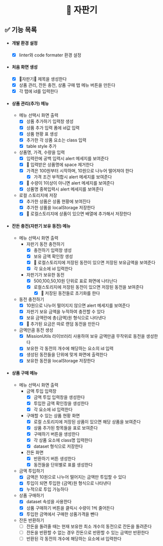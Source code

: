 <h1 align="middle">🥤 자판기</h1>

## ✅ 기능 목록

- #### 개발 환경 설정

  - [x] linter와 code formater 환경 설정

- #### 처음 화면 생성

  - [x] 🥤자판기🥤 제목을 생성한다
  - [x] 상품 관리, 잔돈 충전, 상품 구매 탭 메뉴 버튼을 만든다
  - [x] 각 탭에 id를 입력한다

- #### 상품 관리(추가) 메뉴

  - 메뉴 선택시 화면 출력
    - [x] 상품 추가하기 입력창 생성
    - [x] 상품 추가 입력 폼에 id값 입력
    - [x] 상품 현황 표 생성
    - [x] 추가한 각 상품 요소는 class 입력
    - [x] table style 추가
  - 상품명, 가격, 수량을 입력
    - [x] 입력란에 공백 입력시 alert 메세지를 보여준다
    - [x] 🚨 입력받은 상품명에 space 제거한다
    - [x] 가격은 100원부터 시작하며, 10원으로 나누어 떨어져야 한다
      - [x] 가격 조건 부적합시 alert 메세지를 보여준다
    - [x] 🚨 수량이 1이상이 아니면 alert 메세지를 보여준다
    - [x] 상품명 중복입력시 alert 메세지를 보여준다
  - 로컬 스토리지에 저장
    - [x] 추가한 상품은 상품 현황에 보여진다
    - [x] 추가한 상품을 localStorage 저장한다
    - [x] 🚨 로컬스토리지에 상품이 있으면 배열에 추가해서 저장한다

- #### 잔돈 충전(자판기 보유 동전) 메뉴

  - 메뉴 선택시 화면 출력
    - 자판기 동전 충전하기
      - [x] 충전하기 입력창 생성
      - [x] 보유 금액 확인창 생성
      - [x] 🚨 로컬스토리지에 저장된 동전이 있으면 저장된 보유금액을 보여준다
      - [x] 각 요소에 id 입력한다
    - 자판기가 보유한 동전
      - [x] 500,100,50,10원 단위로 표로 화면에 나타난다
      - [x] 로컬스토리지에 저장된 동전이 있으면 저장된 동전을 보여준다
        - [x] 🚨 저장된 동전들로 초기화를 한다
  - 동전 충전하기
    - [x] 10원으로 나누어 떨어지지 않으면 alert 메세지를 보여준다
    - [x] 자판기 보유 금액을 누적하여 충전할 수 있다
    - [x] 보유 금액란에 총{금액}원 형식으로 나타낸다
    - [x] 🚨 추가된 요금은 따로 랜덤 동전을 만든다
  - 금액만큼 동전 생성
    - [x] MissionUtils 라이브러리 사용하여 보유 금액만큼 무작위로 동전을 생성한다
    - [x] 보유한 각 동전의 개수에 해당하는 요소의 id 입력
    - [x] 생성된 동전들을 단위에 맞게 화면에 출력한다
    - [x] 보유한 동전을 localStorage 저장한다

- #### 상품 구매 메뉴

  - 메뉴 선택시 화면 출력
    - 금액 투입 입력창
      - [x] 금액 투입 입력창을 생성한다
      - [x] 투입한 금액 확인창을 생성한다
      - [x] 각 요소에 id 입력한다
    - 구매할 수 있는 상품 현황 화면
      - [x] 로컬 스토리지에 저장된 상품이 있으면 해당 상품을 보여준다
      - [x] 상품 추가된 항목들을 표로 보여준다
      - [x] 구매하기 버튼을 생성한다
      - [x] 각 상품 요소에 class명 입력한다
      - [x] dataset 형식으로 저장한다
    - 잔돈 화면
      - [x] 반환하기 버튼 생성한다
      - [x] 동전들을 단위별로 표를 생성한다
  - 금액 투입하기
    - [x] 금액은 10원으로 나누어 떨어지는 금액만 투입할 수 있다
    - [x] 투입이 되면 투입한 {금액}원 형식으로 나타낸다
    - [x] 누적으로 투입 가능하다
  - 상품 구매하기
    - [x] dataset 속성을 사용한다
    - [x] 상품 구매하기 버튼을 클릭시 수량이 1씩 줄어든다
    - [x] 투입한 금액에서 구매한 상품가격을 뺀다
  - 잔돈 반환하기
    - [ ] 잔돈을 돌려줄 때는 현재 보유한 최소 개수의 동전으로 잔돈을 돌려준다
    - [ ] 잔돈을 반환할 수 없는 경우 잔돈으로 반환할 수 있는 금액만 반환한다
    - [ ] 반환된 각 동전의 개수에 해당하는 요소에 id 입력한다
